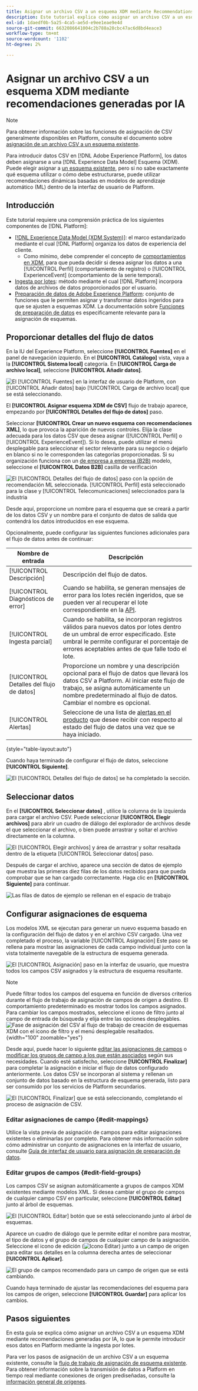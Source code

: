 ```yaml
---
title: Asignar un archivo CSV a un esquema XDM mediante Recommendations generado por IA
description: Este tutorial explica cómo asignar un archivo CSV a un esquema XDM mediante recomendaciones generadas por IA.
exl-id: 1daedf0b-5a25-4ca5-ae5d-e9ee1eae9e4d
source-git-commit: 6632086641004c2b788a28cbc47ac6d8bd4eace3
workflow-type: tm+mt
source-wordcount: '1102'
ht-degree: 2%

---
```


# Asignar un archivo CSV a un esquema XDM mediante recomendaciones generadas por IA

>[!NOTE]
>
>Para obtener información sobre las funciones de asignación de CSV generalmente disponibles en Platform, consulte el documento sobre [asignación de un archivo CSV a un esquema existente](./existing-schema.md).

Para introducir datos CSV en [!DNL Adobe Experience Platform], los datos deben asignarse a una [!DNL Experience Data Model] Esquema (XDM). Puede elegir asignar a [un esquema existente](./existing-schema.md), pero si no sabe exactamente qué esquema utilizar o cómo debe estructurarse, puede utilizar recomendaciones dinámicas basadas en modelos de aprendizaje automático (ML) dentro de la interfaz de usuario de Platform.

## Introducción

Este tutorial requiere una comprensión práctica de los siguientes componentes de [!DNL Platform]:

* [[!DNL Experience Data Model (XDM System)]](../../../xdm/home.md): el marco estandarizado mediante el cual [!DNL Platform] organiza los datos de experiencia del cliente.
   * Como mínimo, debe comprender el concepto de [comportamientos en XDM](../../../xdm/home.md#data-behaviors), para que pueda decidir si desea asignar los datos a una [!UICONTROL Perfil] (comportamiento de registro) o [!UICONTROL ExperienceEvent] (comportamiento de la serie temporal).
* [Ingesta por lotes](../../batch-ingestion/overview.md): método mediante el cual [!DNL Platform] incorpora datos de archivos de datos proporcionados por el usuario.
* [Preparación de datos de Adobe Experience Platform](../../batch-ingestion/overview.md): conjunto de funciones que le permiten asignar y transformar datos ingeridos para que se ajusten a esquemas XDM. La documentación sobre [Funciones de preparación de datos](../../../data-prep/functions.md) es específicamente relevante para la asignación de esquemas.

## Proporcionar detalles del flujo de datos

En la IU del Experience Platform, seleccione **[!UICONTROL Fuentes]** en el panel de navegación izquierdo. En el **[!UICONTROL Catálogo]** vista, vaya a la **[!UICONTROL Sistema local]** categoría. En **[!UICONTROL Carga de archivo local]**, seleccione **[!UICONTROL Añadir datos]**.

![El [!UICONTROL Fuentes] en la interfaz de usuario de Platform, con [!UICONTROL Añadir datos] bajo [!UICONTROL Carga de archivo local] que se está seleccionando.](../../images/tutorials/map-csv-recommendations/local-file-upload.png)

El **[!UICONTROL Asignar esquema XDM de CSV]** flujo de trabajo aparece, empezando por **[!UICONTROL Detalles del flujo de datos]** paso.

Seleccionar **[!UICONTROL Crear un nuevo esquema con recomendaciones XML]**, lo que provoca la aparición de nuevos controles. Elija la clase adecuada para los datos CSV que desea asignar ([!UICONTROL Perfil] o [!UICONTROL ExperienceEvent]). Si lo desea, puede utilizar el menú desplegable para seleccionar el sector relevante para su negocio o dejarlo en blanco si no le corresponden las categorías proporcionadas. Si su organización funciona con un [de empresa a empresa (B2B)](../../../xdm/tutorials/relationship-b2b.md) modelo, seleccione el **[!UICONTROL Datos B2B]** casilla de verificación

![El [!UICONTROL Detalles del flujo de datos] paso con la opción de recomendación ML seleccionada. [!UICONTROL Perfil] está seleccionado para la clase y [!UICONTROL Telecomunicaciones] seleccionados para la industria](../../images/tutorials/map-csv-recommendations/select-class-and-industry.png)

Desde aquí, proporcione un nombre para el esquema que se creará a partir de los datos CSV y un nombre para el conjunto de datos de salida que contendrá los datos introducidos en ese esquema.

Opcionalmente, puede configurar las siguientes funciones adicionales para el flujo de datos antes de continuar:

| Nombre de entrada | Descripción |
| --- | --- |
| [!UICONTROL Descripción] | Descripción del flujo de datos. |
| [!UICONTROL Diagnósticos de error] | Cuando se habilita, se generan mensajes de error para los lotes recién ingeridos, que se pueden ver al recuperar el lote correspondiente en la [API](../../batch-ingestion/api-overview.md). |
| [!UICONTROL Ingesta parcial] | Cuando se habilita, se incorporan registros válidos para nuevos datos por lotes dentro de un umbral de error especificado. Este umbral le permite configurar el porcentaje de errores aceptables antes de que falle todo el lote. |
| [!UICONTROL Detalles del flujo de datos] | Proporcione un nombre y una descripción opcional para el flujo de datos que llevará los datos CSV a Platform. Al iniciar este flujo de trabajo, se asigna automáticamente un nombre predeterminado al flujo de datos. Cambiar el nombre es opcional. |
| [!UICONTROL Alertas] | Seleccione de una lista de [alertas en el producto](../../../observability/alerts/overview.md) que desee recibir con respecto al estado del flujo de datos una vez que se haya iniciado. |

{style="table-layout:auto"}

Cuando haya terminado de configurar el flujo de datos, seleccione **[!UICONTROL Siguiente]**.

![El [!UICONTROL Detalles del flujo de datos] se ha completado la sección.](../../images/tutorials/map-csv-recommendations/dataflow-detail-complete.png)

## Seleccionar datos

En el **[!UICONTROL Seleccionar datos]** , utilice la columna de la izquierda para cargar el archivo CSV. Puede seleccionar **[!UICONTROL Elegir archivos]** para abrir un cuadro de diálogo del explorador de archivos desde el que seleccionar el archivo, o bien puede arrastrar y soltar el archivo directamente en la columna.

![El [!UICONTROL Elegir archivos] y área de arrastrar y soltar resaltada dentro de la etiqueta [!UICONTROL Seleccionar datos] paso.](../../images/tutorials/map-csv-recommendations/upload-files.png)

Después de cargar el archivo, aparece una sección de datos de ejemplo que muestra las primeras diez filas de los datos recibidos para que pueda comprobar que se han cargado correctamente. Haga clic en **[!UICONTROL Siguiente]** para continuar.

![Las filas de datos de ejemplo se rellenan en el espacio de trabajo](../../images/tutorials/map-csv-recommendations/data-uploaded.png)

## Configurar asignaciones de esquema

Los modelos XML se ejecutan para generar un nuevo esquema basado en la configuración del flujo de datos y en el archivo CSV cargado. Una vez completado el proceso, la variable [!UICONTROL Asignación] Este paso se rellena para mostrar las asignaciones de cada campo individual junto con la vista totalmente navegable de la estructura de esquema generada.

![El [!UICONTROL Asignación] paso en la interfaz de usuario, que muestra todos los campos CSV asignados y la estructura de esquema resultante.](../../images/tutorials/map-csv-recommendations/schema-generated.png)

>[!NOTE]
>
>Puede filtrar todos los campos del esquema en función de diversos criterios durante el flujo de trabajo de asignación de campos de origen a destino. El comportamiento predeterminado es mostrar todos los campos asignados. Para cambiar los campos mostrados, seleccione el icono de filtro junto al campo de entrada de búsqueda y elija entre las opciones desplegables.<br> ![Fase de asignación del CSV al flujo de trabajo de creación de esquemas XDM con el icono de filtro y el menú desplegable resaltados.](../../images/tutorials/map-csv-recommendations/source-field-to-target-mapping-filter.png "Fase de asignación del CSV al flujo de trabajo de creación de esquemas XDM con el icono de filtro y el menú desplegable resaltados."){width="100" zoomable="yes"}

Desde aquí, puede hacer lo siguiente [editar las asignaciones de campos](#edit-mappings) o [modificar los grupos de campo a los que están asociados](#edit-schema) según sus necesidades. Cuando esté satisfecho, seleccione **[!UICONTROL Finalizar]** para completar la asignación e iniciar el flujo de datos configurado anteriormente. Los datos CSV se incorporan al sistema y rellenan un conjunto de datos basado en la estructura de esquema generada, listo para ser consumido por los servicios de Platform secundarios.

![El [!UICONTROL Finalizar] que se está seleccionando, completando el proceso de asignación de CSV.](../../images/tutorials/map-csv-recommendations/finish-mapping.png)

### Editar asignaciones de campo {#edit-mappings}

Utilice la vista previa de asignación de campos para editar asignaciones existentes o eliminarlas por completo. Para obtener más información sobre cómo administrar un conjunto de asignaciones en la interfaz de usuario, consulte [Guía de interfaz de usuario para asignación de preparación de datos](../../../data-prep/ui/mapping.md#mapping-interface).

### Editar grupos de campos {#edit-field-groups}

Los campos CSV se asignan automáticamente a grupos de campos XDM existentes mediante modelos XML. Si desea cambiar el grupo de campos de cualquier campo CSV en particular, seleccione **[!UICONTROL Editar]** junto al árbol de esquemas.

![El [!UICONTROL Editar] botón que se está seleccionando junto al árbol de esquemas.](../../images/tutorials/map-csv-recommendations/edit-schema-structure.png)

Aparece un cuadro de diálogo que le permite editar el nombre para mostrar, el tipo de datos y el grupo de campos de cualquier campo de la asignación. Seleccione el icono de edición (![Icono Editar](../../images/tutorials/map-csv-recommendations/edit-icon.png)) junto a un campo de origen para editar sus detalles en la columna derecha antes de seleccionar **[!UICONTROL Aplicar]**.

![El grupo de campos recomendado para un campo de origen que se está cambiando.](../../images/tutorials/map-csv-recommendations/select-schema-field.png)

Cuando haya terminado de ajustar las recomendaciones del esquema para los campos de origen, seleccione **[!UICONTROL Guardar]** para aplicar los cambios.

## Pasos siguientes

En esta guía se explica cómo asignar un archivo CSV a un esquema XDM mediante recomendaciones generadas por IA, lo que le permite introducir esos datos en Platform mediante la ingesta por lotes.

Para ver los pasos de asignación de un archivo CSV a un esquema existente, consulte la [flujo de trabajo de asignación de esquema existente](./existing-schema.md). Para obtener información sobre la transmisión de datos a Platform en tiempo real mediante conexiones de origen prediseñadas, consulte la [información general de orígenes](../../../sources/home.md).
